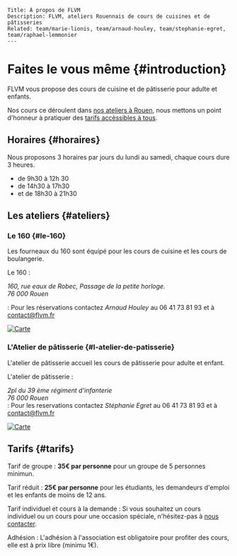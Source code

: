 	Title: À propos de FLVM
	Description: FLVM, ateliers Rouennais de cours de cuisines et de pâtisseries
	Related: team/marie-lionis, team/arnaud-houley, team/stephanie-egret, team/raphael-lemmonier
	---

# Faites le vous même {#introduction}

FLVM vous propose des cours de cuisine et de pâtisserie pour adulte et enfants.

Nos cours ce déroulent dans [nos ateliers à Rouen](informations#ateliers), nous mettons un point d'honneur à pratiquer des [tarifs accèssibles à tous](informations#tarifs).

## Horaires {#horaires}

Nous proposons 3 horaires par jours du lundi au samedi, chaque cours dure 3 heures.

 - de 9h30 à 12h 30
 - de 14h30 à 17h30
 - et de 18h30 à 21h30

## Les ateliers {#ateliers}

### Le 160 {#le-160}
Les fourneaux du 160 sont équipé pour les cours de cuisine et les cours de boulangerie.

Le 160
 : <address>
	160, rue eaux de Robec, Passage de la petite horloge.
	<br />
	76 000 Rouen
</address>

: Pour les réservations contactez *Arnaud Houley* au 06 41 73 81 93 et à <contact@flvm.fr>


[![Carte](https://maps.googleapis.com/maps/api/staticmap?size=600x300&zoom=16&center=49.441712,1.098884&markers=color:blue|49.441712,1.098884)](https://www.google.fr/maps/place/160+Rue+Eau+de+Robec,+76000+Rouen/@49.4415101,1.0988835,17z/data=!3m1!4b1!4m2!3m1!1s0x47e0ddd562561ac5:0x10270a15c9d5e977)

### L'Atelier de pâtisserie {#l-atelier-de-patisserie}
L'atelier de pâtisserie accueil les cours de pâtisserie pour adulte et enfant.

L'atelier de pâtisserie
 : <address>
	2pl du 39 ème régiment d'infanterie 
	<br />
	76 000 Rouen
	</address>
 : Pour les reservations contactez *Stéphanie Egret* au 06 41 73 81 93 et à <contact@flvm.fr>

[![Carte](https://maps.googleapis.com/maps/api/staticmap?size=600x300&zoom=16&center=49.440854,1.103050&markers=color:blue|49.440854,1.103050)](https://www.google.fr/maps/place/Faites-Le+Vous-M%C3%AAme+-+Atelier+de+p%C3%A2tisserie/@49.4406801,1.1008133,17z/data=!4m7!1m4!3m3!1s0x47e0dc2bb55e0a75:0x86a03c89a2500d8b!2sFaites-Le+Vous-M%C3%AAme+-+Atelier+de+p%C3%A2tisserie!3b1!3m1!1s0x47e0dc2bb55e0a75:0x86a03c89a2500d8b)

## Tarifs {#tarifs}

Tarif de groupe
: **35€ par personne** pour un groupe de 5 personnes minimun.

Tarif réduit
: **25€ par personne** pour les étudiants, les demandeurs d'emploi et les enfants de moins de 12 ans.

Tarif individuel et cours à la demande
: Si vous souhaitez un cours individuel ou un cours pour une occasion spéciale, n'hésitez-pas à [ nous contacter](lien-vers-contact).

Adhésion
: L'adhésion à l'association est obligatoire pour profiter des cours, elle est à prix libre (minimu 1€).
